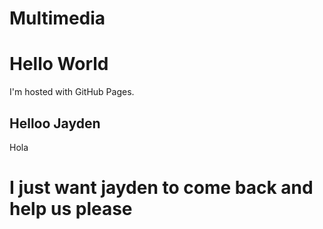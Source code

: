 # Multimedia
<!DOCTYPE html>
</html>
<body>
<h1>Hello World</h1>
<p>I'm hosted with GitHub Pages.</p>
</body>
</html>
<!DOCTYPE html>
</html>
<body>
  <h2>Helloo Jayden</h1>
 
 </body>
</html>
Hola
<h1>I just want jayden to come back and help us please</h1>

